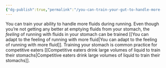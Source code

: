 ```yaml
---
{"dg-publish":true,"permalink":"/you-can-train-your-gut-to-handle-more-fluids-during-running/","updated":"2024-03-05T20:37:15.000-05:00"}
---
```



You can train your ability to handle more fluids during running. Even though you’re not getting any better at emptying fluids from your stomach, the *feeling* of running with fluids in your stomach can be trained [[You can adapt to the feeling of running with more fluid\|You can adapt to the feeling of running with more fluid]]. Training your stomach is common practice for competitive eaters [[Competitive eaters drink large volumes of liquid to train their stomachs\|Competitive eaters drink large volumes of liquid to train their stomachs]].